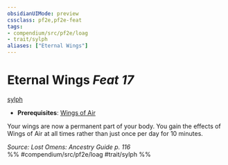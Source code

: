 ```yaml
---
obsidianUIMode: preview
cssclass: pf2e,pf2e-feat
tags:
- compendium/src/pf2e/loag
- trait/sylph
aliases: ["Eternal Wings"]
---
```

# Eternal Wings  *Feat 17*  
[sylph](../../Rules/traits/sylph-b2.md)  

- **Prerequisites**: [Wings of Air](wings-of-air-loag.md)

Your wings are now a permanent part of your body. You gain the effects of Wings of Air at all times rather than just once per day for 10 minutes.

*Source: Lost Omens: Ancestry Guide p. 116*  
%% #compendium/src/pf2e/loag #trait/sylph %%